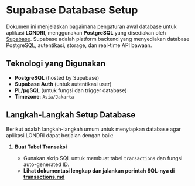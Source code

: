 # Supabase Database Setup

Dokumen ini menjelaskan bagaimana pengaturan awal database untuk aplikasi **LONDRI**, menggunakan
**PostgreSQL** yang disediakan oleh [Supabase](https://supabase.com/). Supabase adalah platform
backend yang menyediakan database PostgreSQL, autentikasi, storage, dan real-time API bawaan.

## Teknologi yang Digunakan

- **PostgreSQL** (hosted by Supabase)
- **Supabase Auth** (untuk autentikasi user)
- **PL/pgSQL** (untuk fungsi dan trigger database)
- **Timezone**: `Asia/Jakarta`

## Langkah-Langkah Setup Database

Berikut adalah langkah-langkah umum untuk menyiapkan database agar aplikasi LONDRI dapat berjalan
dengan baik:

1. **Buat Tabel Transaksi**

   - Gunakan skrip SQL untuk membuat tabel `transactions` dan fungsi auto-generated ID.
   - **Lihat dokumentasi lengkap dan jalankan perintah SQL-nya di
     [transactions.md](./tables/transactions.md)**
